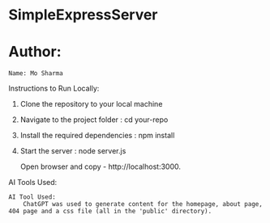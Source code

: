 # SimpleExpressServer

# Author:

    Name: Mo Sharma

Instructions to Run Locally:

1.  Clone the repository to your local machine

2.  Navigate to the project folder :
    cd your-repo

3.  Install the required dependencies :
    npm install

4.  Start the server :
    node server.js

    Open browser and copy - http://localhost:3000.

AI Tools Used:

    AI Tool Used:
        ChatGPT was used to generate content for the homepage, about page, 404 page and a css file (all in the 'public' directory).
